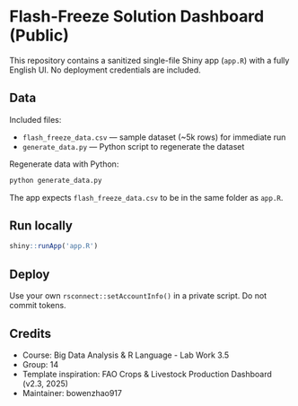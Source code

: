 # Flash-Freeze Solution Dashboard (Public)

This repository contains a sanitized single-file Shiny app (`app.R`) with a fully English UI. No deployment credentials are included.

## Data
Included files:
- `flash_freeze_data.csv` — sample dataset (~5k rows) for immediate run
- `generate_data.py` — Python script to regenerate the dataset

Regenerate data with Python:
```bash
python generate_data.py
```

The app expects `flash_freeze_data.csv` to be in the same folder as `app.R`.

## Run locally
```r
shiny::runApp('app.R')
```

## Deploy
Use your own `rsconnect::setAccountInfo()` in a private script. Do not commit tokens.

## Credits
- Course: Big Data Analysis & R Language - Lab Work 3.5
- Group: 14
- Template inspiration: FAO Crops & Livestock Production Dashboard (v2.3, 2025)
- Maintainer: bowenzhao917

